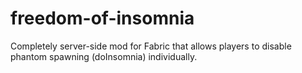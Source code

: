 # freedom-of-insomnia
Completely server-side mod for Fabric that allows players to disable phantom spawning (doInsomnia) individually.
